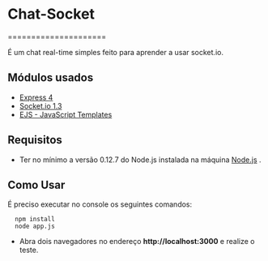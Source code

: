 # **Chat-Socket**
=====================

É um chat real-time simples feito para aprender a usar socket.io.

## **Módulos usados**

* [Express 4](http://expressjs.com/)
* [Socket.io 1.3](http://socket.io/)
* [EJS - JavaScript Templates](http://www.embeddedjs.com/)

## **Requisitos**

* Ter no mínimo a versão 0.12.7 do Node.js instalada na máquina [Node.js](https://nodejs.org/en/) .

## **Como Usar**

É preciso executar no console os seguintes comandos:

```
  npm install
  node app.js
```
* Abra dois navegadores no endereço **http://localhost:3000** e realize o teste.

